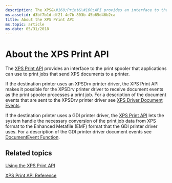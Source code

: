 ```yaml
---
description: The XPS&\#160;Print&\#160;API provides an interface to the print spooler that applications can use to print jobs that send XPS documents to a printer.
ms.assetid: d3bf7b1d-df21-4e7b-803b-45b65d46b2ca
title: About the XPS Print API
ms.topic: article
ms.date: 05/31/2018
---
```


# About the XPS Print API

The [XPS Print API](xps-printing.md) provides an interface to the print spooler that applications can use to print jobs that send XPS documents to a printer.

If the destination printer uses an XPSDrv printer driver, the XPS Print API makes it possible for the XPSDrv printer driver to receive document events as the print spooler processes a print job. For a description of the document events that are sent to the XPSDrv printer driver see [XPS Driver Document Events](/windows-hardware/drivers/print/xps-driver-document-events).

If the destination printer uses a GDI printer driver, the [XPS Print API](xps-printing.md) lets the system handle the necessary conversion of the print job data from XPS format to the Enhanced Metafile (EMF) format that the GDI printer driver uses. For a description of the GDI printer driver document events see [DocumentEvent Function](documentevent.md).

## Related topics

<dl> <dt>

[Using the XPS Print API](using-the-xps-print-api.md)
</dt> <dt>

[XPS Print API Reference](xpsprint-api.md)
</dt> </dl>

 

 
